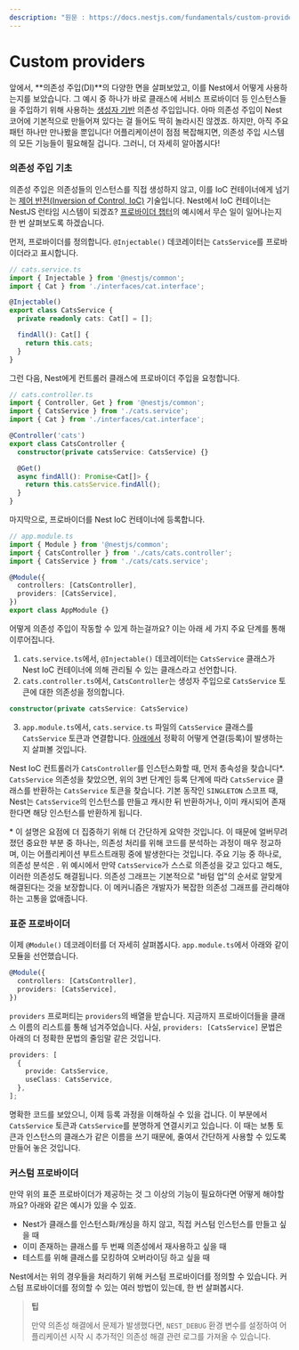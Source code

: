 ```yaml
---
description: "원문 : https://docs.nestjs.com/fundamentals/custom-providers"
---
```


# Custom providers

앞에서, **의존성 주입(DI)**의 다양한 면을 살펴보았고, 이를 Nest에서 어떻게 사용하는지를 보았습니다. 그 예시 중 하나가 바로 클래스에 서비스 프로바이더 등 인스턴스들을 주입하기 위해 사용하는 [생성자 기반](https://docs.nestjs.com/providers#dependency-injection) 의존성 주입입니다. 아마 의존성 주입이 Nest 코어에 기본적으로 만들어져 있다는 걸 들어도 딱히 놀라시진 않겠죠. 하지만, 아직 주요 패턴 하나만 만나봤을 뿐입니다! 어플리케이션이 점점 복잡해지면, 의존성 주입 시스템의 모든 기능들이 필요해질 겁니다. 그러니, 더 자세히 알아봅시다!

### 의존성 주입 기초

의존성 주입은 의존성들의 인스턴스를 직접 생성하지 않고, 이를 IoC 컨테이너에게 넘기는 [제어 반전(Inversion of Control, IoC)](https://en.wikipedia.org/wiki/Inversion_of_control) 기술입니다. Nest에서 IoC 컨테이너는 NestJS 런타임 시스템이 되겠죠? [프로바이더 챕터](https://docs.nestjs.com/providers)의 예시에서 무슨 일이 일어나는지 한 번 살펴보도록 하겠습니다.

먼저, 프로바이더를 정의합니다. `@Injectable()` 데코레이터는 `CatsService`를 프로바이더라고 표시합니다.

```typescript
// cats.service.ts
import { Injectable } from '@nestjs/common';
import { Cat } from './interfaces/cat.interface';

@Injectable()
export class CatsService {
  private readonly cats: Cat[] = [];

  findAll(): Cat[] {
    return this.cats;
  }
}
```

그런 다음, Nest에게 컨트롤러 클래스에 프로바이더 주입을 요청합니다.

```typescript
// cats.controller.ts
import { Controller, Get } from '@nestjs/common';
import { CatsService } from './cats.service';
import { Cat } from './interfaces/cat.interface';

@Controller('cats')
export class CatsController {
  constructor(private catsService: CatsService) {}

  @Get()
  async findAll(): Promise<Cat[]> {
    return this.catsService.findAll();
  }
}
```

마지막으로, 프로바이더를 Nest IoC 컨테이너에 등록합니다.

```typescript
// app.module.ts
import { Module } from '@nestjs/common';
import { CatsController } from './cats/cats.controller';
import { CatsService } from './cats/cats.service';

@Module({
  controllers: [CatsController],
  providers: [CatsService],
})
export class AppModule {}
```

어떻게 의존성 주입이 작동할 수 있게 하는걸까요? 이는 아래 세 가지 주요 단계를 통해 이루어집니다.

1. `cats.service.ts`에서, `@Injectable()` 데코레이터는 `CatsService` 클래스가 Nest IoC 컨테이너에 의해 관리될 수 있는 클래스라고 선언합니다.
2. `cats.controller.ts`에서, `CatsController`는 생성자 주입으로 `CatsService` 토큰에 대한 의존성을 정의합니다.
  ```typescript
  constructor(private catsService: CatsService)
  ```
3. `app.module.ts`에서, `cats.service.ts` 파일의 `CatsService` 클래스를 `CatsService` 토큰과 연결합니다. [아래에서](https://docs.nestjs.com/fundamentals/custom-providers#standard-providers) 정확히 어떻게 연결(등록)이 발생하는지 살펴볼 것입니다.

Nest IoC 컨트롤러가 `CatsController`를 인스턴스화할 때, 먼저 종속성을 찾습니다*. `CatsService` 의존성을 찾았으면, 위의 3번 단계인 등록 단계에 따라 `CatsService` 클래스를 반환하는 `CatsService` 토큰을 찾습니다. 기본 동작인 `SINGLETON` 스코프 때, Nest는 `CatsService`의 인스턴스를 만들고 캐시한 뒤 반환하거나, 이미 캐시되어 존재한다면 해당 인스턴스를 반환하게 됩니다.

\* 이 설명은 요점에 더 집중하기 위해 더 간단하게 요약한 것입니다. 이 때문에 얼버무려졌던 중요한 부분 중 하나는, 의존성 처리를 위해 코드를 분석하는 과정이 매우 정교하며, 이는 어플리케이션 부트스트래핑 중에 발생한다는 것입니다. 주요 기능 중 하나로, 의존성 분석은 . 위 예시에서 만약 `CatsService`가 스스로 의존성을 갖고 있다고 해도, 이러한 의존성도 해결됩니다. 의존성 그래프는 기본적으로 "바텀 업"의 순서로 알맞게 해결된다는 것을 보장합니다. 이 메커니즘은 개발자가 복잡한 의존성 그래프를 관리해야 하는 고통을 없애줍니다.

### 표준 프로바이더

이제 `@Module()` 데코레이터를 더 자세히 살펴봅시다. `app.module.ts`에서 아래와 같이 모듈을 선언했습니다.

```typescript
@Module({
  controllers: [CatsController],
  providers: [CatsService],
})
```

`providers` 프로퍼티는 `providers`의 배열을 받습니다. 지금까지 프로바이더들을 클래스 이름의 리스트를 통해 넘겨주었습니다. 사실, `providers: [CatsService]` 문법은 아래의 더 정확한 문법의 줄임말 같은 것입니다.

```typescript
providers: [
  {
    provide: CatsService,
    useClass: CatsService,
  },
];
```

명확한 코드를 보았으니, 이제 등록 과정을 이해하실 수 있을 겁니다. 
이 부분에서 `CatsService` 토큰과 `CatsService`를 분명하게 연결시키고 있습니다. 이 때는 보통 토큰과 인스턴스의 클래스가 같은 이름을 쓰기 때문에, 줄여서 간단하게 사용할 수 있도록 만들어 놓은 것입니다.

### 커스텀 프로바이더

만약 위의 표준 프로바이더가 제공하는 것 그 이상의 기능이 필요하다면 어떻게 해야할까요?
아래와 같은 예시가 있을 수 있죠.

- Nest가 클래스를 인스턴스화/캐싱을 하지 않고, 직접 커스텀 인스턴스를 만들고 싶을 때
- 이미 존재하는 클래스를 두 번째 의존성에서 재사용하고 싶을 때
- 테스트를 위해 클래스를 모킹하여 오버라이딩 하고 싶을 때

Nest에서는 위의 경우들을 처리하기 위해 커스텀 프로바이더를 정의할 수 있습니다. 커스텀 프로바이더를 정의할 수 있는 여러 방법이 있는데, 한 번 살펴봅시다.

> **팁**
> 
> 만약 의존성 해결에서 문제가 발생했다면, `NEST_DEBUG` 환경 변수를 설정하여 어플리케이션 시작 시 추가적인 의존성 해결 관련 로그를 가져올 수 있습니다.

